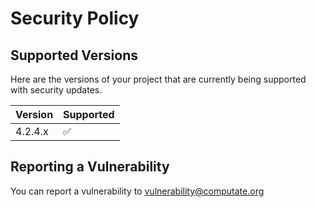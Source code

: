 # Security Policy

## Supported Versions

Here are the versions of your project that are
currently being supported with security updates.

| Version   | Supported          |
| --------- | ------------------ |
| 4.2.4.x   | :white_check_mark: |

## Reporting a Vulnerability

You can report a vulnerability to vulnerability@computate.org
